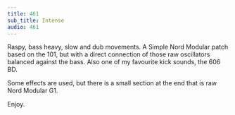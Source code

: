 ```yaml
---
title: 461
sub_title: Intense
audio: 461
---
```


Raspy, bass heavy, slow and dub movements. A Simple Nord Modular patch based on the 101, but with a direct connection of those raw oscillators balanced against the bass. Also one of my favourite kick sounds, the 606 BD.

Some effects are used, but there is a small section at the end that is raw Nord Modular G1.

Enjoy.